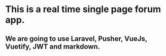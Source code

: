 # This is a real time single page forum app.

## We are going to use Laravel, Pusher, VueJs, Vuetify, JWT and markdown.